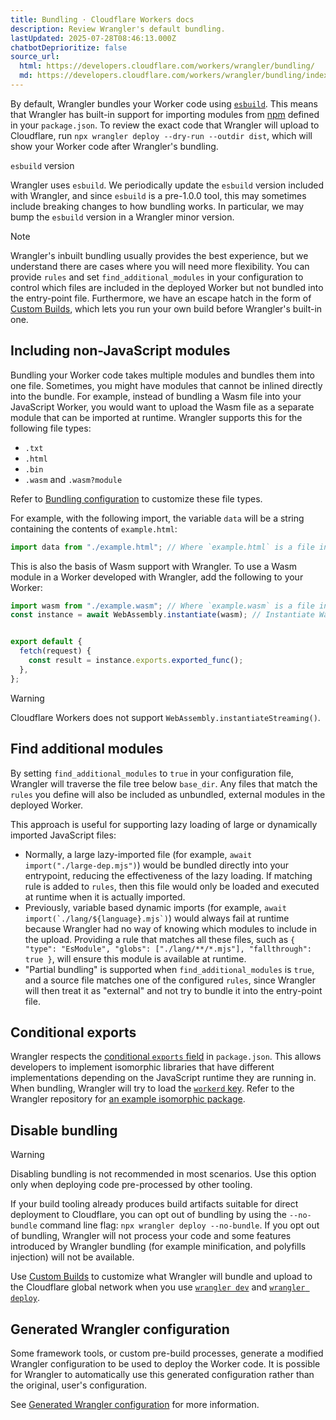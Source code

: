 ```yaml
---
title: Bundling · Cloudflare Workers docs
description: Review Wrangler's default bundling.
lastUpdated: 2025-07-28T08:46:13.000Z
chatbotDeprioritize: false
source_url:
  html: https://developers.cloudflare.com/workers/wrangler/bundling/
  md: https://developers.cloudflare.com/workers/wrangler/bundling/index.md
---
```


By default, Wrangler bundles your Worker code using [`esbuild`](https://esbuild.github.io/). This means that Wrangler has built-in support for importing modules from [npm](https://www.npmjs.com/) defined in your `package.json`. To review the exact code that Wrangler will upload to Cloudflare, run `npx wrangler deploy --dry-run --outdir dist`, which will show your Worker code after Wrangler's bundling.

`esbuild` version

Wrangler uses `esbuild`. We periodically update the `esbuild` version included with Wrangler, and since `esbuild` is a pre-1.0.0 tool, this may sometimes include breaking changes to how bundling works. In particular, we may bump the `esbuild` version in a Wrangler minor version.

Note

Wrangler's inbuilt bundling usually provides the best experience, but we understand there are cases where you will need more flexibility. You can provide `rules` and set `find_additional_modules` in your configuration to control which files are included in the deployed Worker but not bundled into the entry-point file. Furthermore, we have an escape hatch in the form of [Custom Builds](https://developers.cloudflare.com/workers/wrangler/custom-builds/), which lets you run your own build before Wrangler's built-in one.

## Including non-JavaScript modules

Bundling your Worker code takes multiple modules and bundles them into one file. Sometimes, you might have modules that cannot be inlined directly into the bundle. For example, instead of bundling a Wasm file into your JavaScript Worker, you would want to upload the Wasm file as a separate module that can be imported at runtime. Wrangler supports this for the following file types:

* `.txt`
* `.html`
* `.bin`
* `.wasm` and `.wasm?module`

Refer to [Bundling configuration](https://developers.cloudflare.com/workers/wrangler/configuration/#bundling) to customize these file types.

For example, with the following import, the variable `data` will be a string containing the contents of `example.html`:

```js
import data from "./example.html"; // Where `example.html` is a file in your local directory
```

This is also the basis of Wasm support with Wrangler. To use a Wasm module in a Worker developed with Wrangler, add the following to your Worker:

```js
import wasm from "./example.wasm"; // Where `example.wasm` is a file in your local directory
const instance = await WebAssembly.instantiate(wasm); // Instantiate Wasm modules in global scope, not within the fetch() handler


export default {
  fetch(request) {
    const result = instance.exports.exported_func();
  },
};
```

Warning

Cloudflare Workers does not support `WebAssembly.instantiateStreaming()`.

## Find additional modules

By setting `find_additional_modules` to `true` in your configuration file, Wrangler will traverse the file tree below `base_dir`. Any files that match the `rules` you define will also be included as unbundled, external modules in the deployed Worker.

This approach is useful for supporting lazy loading of large or dynamically imported JavaScript files:

* Normally, a large lazy-imported file (for example, `await import("./large-dep.mjs")`) would be bundled directly into your entrypoint, reducing the effectiveness of the lazy loading. If matching rule is added to `rules`, then this file would only be loaded and executed at runtime when it is actually imported.
* Previously, variable based dynamic imports (for example, ``await import(`./lang/${language}.mjs`)``) would always fail at runtime because Wrangler had no way of knowing which modules to include in the upload. Providing a rule that matches all these files, such as `{ "type": "EsModule", "globs": ["./lang/**/*.mjs"], "fallthrough": true }`, will ensure this module is available at runtime.
* "Partial bundling" is supported when `find_additional_modules` is `true`, and a source file matches one of the configured `rules`, since Wrangler will then treat it as "external" and not try to bundle it into the entry-point file.

## Conditional exports

Wrangler respects the [conditional `exports` field](https://nodejs.org/api/packages.html#conditional-exports) in `package.json`. This allows developers to implement isomorphic libraries that have different implementations depending on the JavaScript runtime they are running in. When bundling, Wrangler will try to load the [`workerd` key](https://runtime-keys.proposal.wintercg.org/#workerd). Refer to the Wrangler repository for [an example isomorphic package](https://github.com/cloudflare/workers-sdk/tree/main/fixtures/isomorphic-random-example).

## Disable bundling

Warning

Disabling bundling is not recommended in most scenarios. Use this option only when deploying code pre-processed by other tooling.

If your build tooling already produces build artifacts suitable for direct deployment to Cloudflare, you can opt out of bundling by using the `--no-bundle` command line flag: `npx wrangler deploy --no-bundle`. If you opt out of bundling, Wrangler will not process your code and some features introduced by Wrangler bundling (for example minification, and polyfills injection) will not be available.

Use [Custom Builds](https://developers.cloudflare.com/workers/wrangler/custom-builds/) to customize what Wrangler will bundle and upload to the Cloudflare global network when you use [`wrangler dev`](https://developers.cloudflare.com/workers/wrangler/commands/#dev) and [`wrangler deploy`](https://developers.cloudflare.com/workers/wrangler/commands/#deploy).

## Generated Wrangler configuration

Some framework tools, or custom pre-build processes, generate a modified Wrangler configuration to be used to deploy the Worker code. It is possible for Wrangler to automatically use this generated configuration rather than the original, user's configuration.

See [Generated Wrangler configuration](https://developers.cloudflare.com/workers/wrangler/configuration/#generated-wrangler-configuration) for more information.
